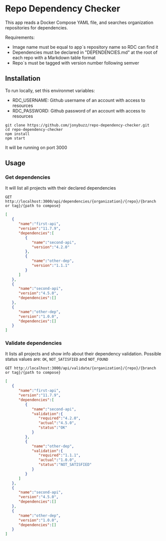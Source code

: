 # Repo Dependency Checker

This app reads a Docker Compose YAML file, and searches organization repositories for dependencies.

Requirements:
- Image name must be equal to app´s repository name so RDC can find it
- Dependencies must be declared in "DEPENDENCIES.md" at the root of each repo with a Markdown table format
- Repo´s must be tagged with version number following semver

## Installation

To run locally, set this environmet variables:
  - RDC_USERNAME: Github username of an account with access to resources
  - RDC_PASSWORD: Github password of an account with access to resources

```
git clone https://github.com/jonybuzz/repo-dependency-checker.git
cd repo-dependency-checker
npm install
npm start
```

It will be running on port 3000

## Usage

### Get dependencies

It will list all projects with their declared dependencies

`GET http://localhost:3000/api/dependencies/{organization}/{repo}/{branch or tag}/{path to compose}`

```json
[
   {
      "name":"first-api",
      "version":"11.7.9",
      "dependencies":[
         {
            "name":"second-api",
            "version":"4.2.0"
         },
         {
            "name":"other-dep",
            "version":"1.1.1"
         }
      ]
   },
   {
      "name":"second-api",
      "version":"4.5.0",
      "dependencies":[]
   },
   {
      "name":"other-dep",
      "version":"1.0.0",
      "dependencies":[]
   }
]
```

### Validate dependencies

It lists all projects and show info about their dependency validation. Possible status values are: `OK`, `NOT_SATISFIED` and `NOT_FOUND`

`GET http://localhost:3000/api/validate/{organization}/{repo}/{branch or tag}/{path to compose}`

```json
[
   {
      "name":"first-api",
      "version":"11.7.9",
      "dependencies":[
         {
            "name":"second-api",
            "validation":{
               "required":"4.2.0",
               "actual":"4.5.0",
               "status":"OK"
            }
         },
         {
            "name":"other-dep",
            "validation":{
               "required":"1.1.1",
               "actual":"1.0.0",
               "status":"NOT_SATISFIED"
            }
         }
      ]
   },
   {
      "name":"second-api",
      "version":"4.5.0",
      "dependencies":[]
   },
   {
      "name":"other-dep",
      "version":"1.0.0",
      "dependencies":[]
   }
]
```
